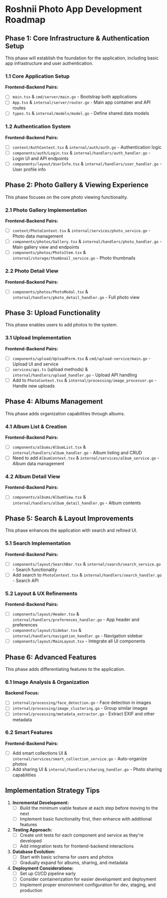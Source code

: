 # Roshnii Photo App Development Roadmap

## Phase 1: Core Infrastructure & Authentication Setup
This phase will establish the foundation for the application, including basic app infrastructure and user authentication.

### 1.1 Core Application Setup
**Frontend-Backend Pairs:**
- [ ] `main.tsx` & `cmd/server/main.go` - Bootstrap both applications
- [ ] `App.tsx` & `internal/server/router.go` - Main app container and API routes
- [ ] `types.ts` & `internal/models/model.go` - Define shared data models

### 1.2 Authentication System
**Frontend-Backend Pairs:**
- [ ] `context/AuthContext.tsx` & `internal/auth/auth.go` - Authentication logic
- [ ] `components/auth/Login.tsx` & `internal/handlers/auth_handler.go` - Login UI and API endpoints
- [ ] `components/layout/UserInfo.tsx` & `internal/handlers/user_handler.go` - User profile info

## Phase 2: Photo Gallery & Viewing Experience
This phase focuses on the core photo viewing functionality.

### 2.1 Photo Gallery Implementation
**Frontend-Backend Pairs:**
- [ ] `context/PhotoContext.tsx` & `internal/services/photo_service.go` - Photo data management
- [ ] `components/photos/Gallery.tsx` & `internal/handlers/photo_handler.go` - Main gallery view and endpoints
- [ ] `components/photos/PhotoItem.tsx` & `internal/storage/thumbnail_service.go` - Photo thumbnails

### 2.2 Photo Detail View
**Frontend-Backend Pairs:**
- [ ] `components/photos/PhotoModal.tsx` & `internal/handlers/photo_detail_handler.go` - Full photo view

## Phase 3: Upload Functionality
This phase enables users to add photos to the system.

### 3.1 Upload Implementation
**Frontend-Backend Pairs:**
- [ ] `components/upload/UploadForm.tsx` & `cmd/upload-service/main.go` - Upload UI and service
- [ ] `services/api.ts` (upload methods) & `internal/handlers/upload_handler.go` - Upload API handling
- [ ] Add to `PhotoContext.tsx` & `internal/processing/image_processor.go` - Handle new uploads

## Phase 4: Albums Management
This phase adds organization capabilities through albums.

### 4.1 Album List & Creation
**Frontend-Backend Pairs:**
- [ ] `components/albums/AlbumList.tsx` & `internal/handlers/album_handler.go` - Album listing and CRUD
- [ ] Need to add `AlbumContext.tsx` & `internal/services/album_service.go` - Album data management

### 4.2 Album Detail View
**Frontend-Backend Pairs:**
- [ ] `components/albums/AlbumView.tsx` & `internal/handlers/album_detail_handler.go` - Album contents

## Phase 5: Search & Layout Improvements
This phase enhances the application with search and refined UI.

### 5.1 Search Implementation
**Frontend-Backend Pairs:**
- [ ] `components/layout/SearchBar.tsx` & `internal/search/search_service.go` - Search functionality
- [ ] Add search to `PhotoContext.tsx` & `internal/handlers/search_handler.go` - Search API

### 5.2 Layout & UX Refinements
**Frontend-Backend Pairs:**
- [ ] `components/layout/Header.tsx` & `internal/handlers/preferences_handler.go` - App header and preferences
- [ ] `components/layout/Sidebar.tsx` & `internal/handlers/navigation_handler.go` - Navigation sidebar
- [ ] `components/layout/MainLayout.tsx` - Integrate all UI components

## Phase 6: Advanced Features
This phase adds differentiating features to the application.

### 6.1 Image Analysis & Organization
**Backend Focus:**
- [ ] `internal/processing/face_detection.go` - Face detection in images
- [ ] `internal/processing/image_clustering.go` - Group similar images
- [ ] `internal/processing/metadata_extractor.go` - Extract EXIF and other metadata

### 6.2 Smart Features
**Frontend-Backend Pairs:**
- [ ] Add smart collections UI & `internal/services/smart_collection_service.go` - Auto-organize photos
- [ ] Add sharing UI & `internal/handlers/sharing_handler.go` - Photo sharing capabilities

## Implementation Strategy Tips

1. **Incremental Development:**
   - [ ] Build the minimum viable feature at each step before moving to the next
   - [ ] Implement basic functionality first, then enhance with additional features

2. **Testing Approach:**
   - [ ] Create unit tests for each component and service as they're developed
   - [ ] Add integration tests for frontend-backend interactions

3. **Database Evolution:**
   - [ ] Start with basic schema for users and photos
   - [ ] Gradually expand for albums, sharing, and metadata

4. **Deployment Considerations:**
   - [ ] Set up CI/CD pipeline early
   - [ ] Consider containerization for easier development and deployment
   - [ ] Implement proper environment configuration for dev, staging, and production
